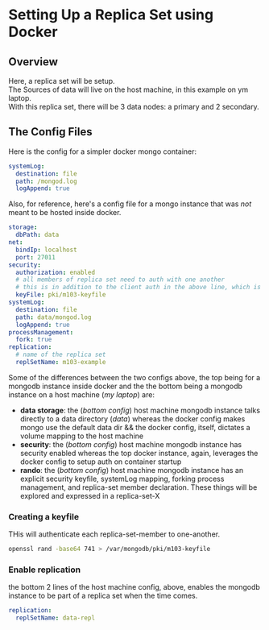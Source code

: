 # Setting Up a Replica Set using Docker

## Overview

Here, a replica set will be setup.  
The Sources of data will live on the host machine, in this example on ym laptop.  
With this replica set, there will be 3 data nodes: a primary and 2 secondary.

## The Config Files

Here is the config for a simpler docker mongo container:

```yaml
systemLog:
  destination: file
  path: /mongod.log
  logAppend: true
```

Also, for reference, here's a config file for a mongo instance that was _not_ meant to be hosted inside docker.

```yaml
storage:
  dbPath: data
net:
  bindIp: localhost
  port: 27011
security:
  authorization: enabled
  # all members of replica set need to auth with one another
  # this is in addition to the client auth in the above line, which is implicit but left here for explanation
  keyFile: pki/m103-keyfile
systemLog:
  destination: file
  path: data/mongod.log
  logAppend: true
processManagement:
  fork: true
replication:
  # name of the replica set
  replSetName: m103-example
```

Some of the differences between the two configs above, the top being for a mongodb instance inside docker and the the bottom being a mongodb instance on a host machine (_my laptop_) are:

- **data storage**: the (_bottom config_) host machine mongodb instance talks directly to a data directory (_data_) whereas the docker config makes mongo use the default data dir && the docker config, itself, dictates a volume mapping to the host machine
- **security**: the (_bottom config_) host machine mongodb instance has security enabled whereas the top docker instance, again, leverages the docker config to setup auth on container startup
- **rando**: the (_bottom config_) host machine mongodb instance has an explicit security keyfile, systemLog mapping, forking process management, and replica-set member declaration. These things will be explored and expressed in a replica-set-X

### Creating a keyfile

THis will authenticate each replica-set-member to one-another.

```bash
openssl rand -base64 741 > /var/mongodb/pki/m103-keyfile
```

### Enable replication

the bottom 2 lines of the host machine config, above, enables the mongodb instance to be part of a replica set when the time comes.

```yaml
replication:
  replSetName: data-repl
```
